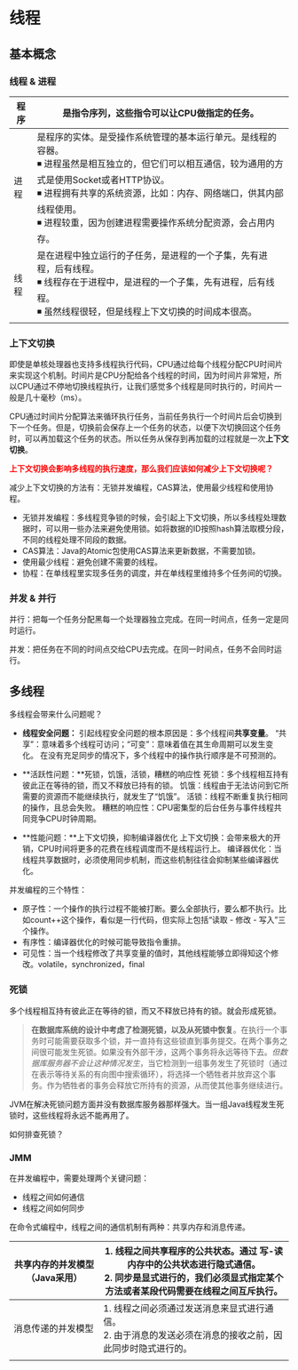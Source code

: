 # 线程



## 基本概念

### 线程 & 进程

| 程序 | 是指令序列，这些指令可以让CPU做指定的任务。                  |
| ---- | ------------------------------------------------------------ |
| 进程 | 是程序的实体。是受操作系统管理的基本运行单元。是线程的容器。<br />◾  进程虽然是相互独立的，但它们可以相互通信，较为通用的方式是使用Socket或者HTTP协议。<br />◾  进程拥有共享的系统资源，比如：内存、网络端口，供其内部线程使用。<br />◾  进程较重，因为创建进程需要操作系统分配资源，会占用内存。 |
| 线程 | 是在进程中独立运行的子任务，是进程的一个子集，先有进程，后有线程。<br />◾  线程存在于进程中，是进程的一个子集，先有进程，后有线程。<br />◾  虽然线程很轻，但是线程上下文切换的时间成本很高。 |

### 上下文切换

即使是单核处理器也支持多线程执行代码，CPU通过给每个线程分配CPU时间片来实现这个机制。时间片是CPU分配给各个线程的时间，因为时间片非常短，所以CPU通过不停地切换线程执行，让我们感觉多个线程是同时执行的，时间片一般是几十毫秒（ms）。

CPU通过时间片分配算法来循环执行任务，当前任务执行一个时间片后会切换到下一个任务。但是，切换前会保存上一个任务的状态，以便下次切换回这个任务时，可以再加载这个任务的状态。所以任务从保存到再加载的过程就是一次**上下文切换**。

<span style='color:red'>**上下文切换会影响多线程的执行速度，那么我们应该如何减少上下文切换呢？**</span>

减少上下文切换的方法有：无锁并发编程，CAS算法，使用最少线程和使用协程。

- 无锁并发编程：多线程竞争锁的时候，会引起上下文切换，所以多线程处理数据时，可以用一些办法来避免使用锁。如将数据的ID按照hash算法取模分段，不同的线程处理不同段的数据。
- CAS算法：Java的Atomic包使用CAS算法来更新数据，不需要加锁。
- 使用最少线程：避免创建不需要的线程。
- 协程：在单线程里实现多任务的调度，并在单线程里维持多个任务间的切换。

### 并发 & 并行

并行：把每一个任务分配黑每一个处理器独立完成。在同一时间点，任务一定是同时运行。

并发：把任务在不同的时间点交给CPU去完成。在同一时间点，任务不会同时运行。



## 多线程

多线程会带来什么问题呢？

- **线程安全问题：**
  引起线程安全问题的根本原因是：多个线程间**共享变量**。
  “共享”：意味着多个线程可访问；“可变”：意味着值在其生命周期可以发生变化。
  在没有充足同步的情况下，多个线程中的操作执行顺序是不可预测的。

- **活跃性问题：**死锁，饥饿，活锁，糟糕的响应性
  死锁：多个线程相互持有彼此正在等待的锁，而又不释放已持有的锁。
  饥饿：线程由于无法访问到它所需要的资源而不能继续执行，就发生了“饥饿”。
  活锁：线程不断重复执行相同的操作，且总会失败。
  糟糕的响应性：CPU密集型的后台任务与事件线程共同竞争CPU时钟周期。

- **性能问题：**上下文切换，抑制编译器优化
  上下文切换：会带来极大的开销，CPU时间将更多的花费在线程调度而不是线程运行上。
  编译器优化：当线程共享数据时，必须使用同步机制，而这些机制往往会抑制某些编译器优化。

并发编程的三个特性：

- 原子性：一个操作的执行过程不能被打断。要么全部执行，要么都不执行。比如count++这个操作，看似是一行代码，但实际上包括“读取 - 修改 - 写入”三个操作。
- 有序性：编译器优化的时候可能导致指令重排。
- 可见性：当一个线程修改了共享变量的值时，其他线程能够立即得知这个修改。volatile，synchronized，final



### 死锁

多个线程相互持有彼此正在等待的锁，而又不释放已持有的锁。就会形成死锁。

> **在数据库系统的设计中考虑了检测死锁，以及从死锁中恢复**。在执行一个事务时可能需要获取多个锁，并一直持有这些锁直到事务提交。在两个事务之间很可能发生死锁。如果没有外部干涉，这两个事务将永远等待下去。*但数据库服务器不会让这种情况发生*，当它检测到一组事务发生了死锁时（通过在表示等待关系的有向图中搜索循环），将选择一个牺牲者并放弃这个事务。作为牺牲者的事务会释放它所持有的资源，从而使其他事务继续进行。

JVM在解决死锁问题方面并没有数据库服务器那样强大。当一组Java线程发生死锁时，这些线程将永远不能再用了。

如何排查死锁？



### JMM

在并发编程中，需要处理两个关键问题：

- 线程之间如何通信
- 线程之间如何同步

在命令式编程中，线程之间的通信机制有两种：共享内存和消息传递。

| **共享内存的并发模型（Java采用）** | 1.  线程之间共享程序的公共状态。通过 写-读 内存中的公共状态进行隐式通信。<br />2.  同步是显式进行的，我们必须显式指定某个方法或者某段代码需要在线程之间互斥执行。 |
| ---------------------------------- | ------------------------------------------------------------ |
| 消息传递的并发模型                 | 1.  线程之间必须通过发送消息来显式进行通信。<br />2.  由于消息的发送必须在消息的接收之前，因此同步时隐式进行的。 |
|                                    |                                                              |


